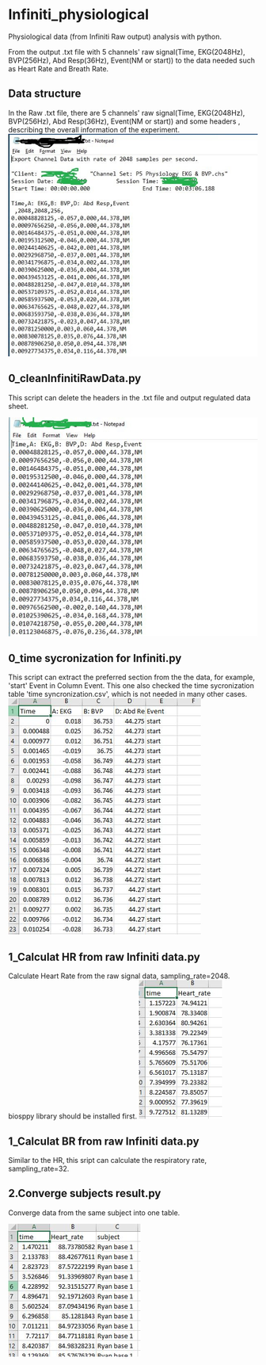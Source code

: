 # Infiniti_physiological
Physiological data (from Infiniti Raw output) analysis with python.

From the output .txt file with 5 channels' raw signal(Time, EKG(2048Hz), BVP(256Hz), Abd Resp(36Hz), Event(NM or start)) to the data needed such as Heart Rate and Breath Rate.

## Data structure
In the Raw .txt file, there are 5 channels' raw signal(Time, EKG(2048Hz), BVP(256Hz), Abd Resp(36Hz), Event(NM or start)) and some headers , describing the overall information of the experiment.
![Image of Raw data](https://github.com/XiangGuo1992/Infiniti_physiological/blob/master/image/raw.JPG)

## 0_cleanInfinitiRawData.py
This script can delete the headers in the .txt file and output regulated data sheet.

![Image of Cleaned txt](https://github.com/XiangGuo1992/Infiniti_physiological/blob/master/image/Cleaned.JPG)

## 0_time sycronization for Infiniti.py
This script can extract the preferred section from the the data, for example, 'start' Event in Column Event. This one also checked the time sycronization table 'time syncronization.csv', which is not needed in many other cases.
![Image of sycronized](https://github.com/XiangGuo1992/Infiniti_physiological/blob/master/image/Cleaned_csv.JPG)

## 1_Calculat HR from raw Infiniti data.py
Calculate Heart Rate from the raw signal data, sampling_rate=2048.
biosppy library should be installed first.
![Image of HR](https://github.com/XiangGuo1992/Infiniti_physiological/blob/master/image/HR.JPG)

## 1_Calculat BR from raw Infiniti data.py
Similar to the HR, this sript can calculate the respiratory rate, sampling_rate=32.

## 2.Converge subjects result.py
Converge data from the same subject into one table.

![Image of final](https://github.com/XiangGuo1992/Infiniti_physiological/blob/master/image/Merged.JPG)
